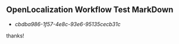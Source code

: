 ## OpenLocalization Workflow Test MarkDown
* *cbdba986-1f57-4e8c-93e6-95135cecb31c*
 
thanks!

<!--HONumber=Feb17_HO2-->


